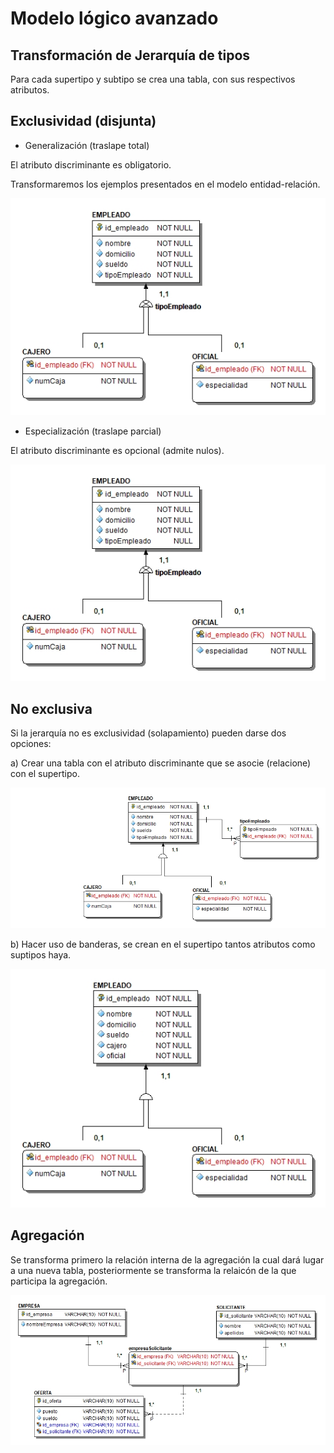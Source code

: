 # Modelo lógico avanzado

## Transformación de Jerarquía de tipos

Para cada supertipo y subtipo se crea una tabla, con sus respectivos atributos.

## Exclusividad (disjunta)

* Generalización (traslape total)

El atributo discriminante es obligatorio.

Transformaremos los ejemplos presentados en el modelo entidad-relación.

<p align="center">
<img src="img/generalizacion-exclusiva.jpg"></p>


* Especialización (traslape parcial)

El atributo discriminante es opcional  (admite nulos).

<p align="center">
  <img src="img/especializacion-exclusiva.jpg"></p>

## No exclusiva

Si la jerarquía no es exclusividad (solapamiento) pueden darse dos opciones:

a) Crear una tabla con el atributo discriminante que se asocie (relacione) con el
supertipo.

<p align="center">
<img src="img/generalizacion-no-exclusiva.jpg"></p>

b) Hacer uso de banderas, se crean en el supertipo tantos atributos como suptipos haya.

<p align="center">
<img src="img/generalizacion-no-exclusiva-2op.jpg"></p>


## Agregación

Se transforma primero la relación interna de la agregación la cual dará lugar a una
nueva tabla, posteriormente se transforma la relaicón de la que participa la agregación.

<p align="center">
<img src="img/agregacion.jpg"></p>